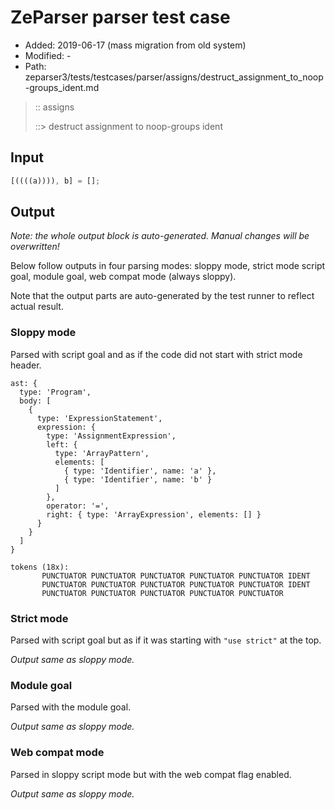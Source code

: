 # ZeParser parser test case

- Added: 2019-06-17 (mass migration from old system)
- Modified: -
- Path: zeparser3/tests/testcases/parser/assigns/destruct_assignment_to_noop-groups_ident.md

> :: assigns
>
> ::> destruct assignment to noop-groups ident

## Input

`````js
[((((a)))), b] = [];
`````

## Output

_Note: the whole output block is auto-generated. Manual changes will be overwritten!_

Below follow outputs in four parsing modes: sloppy mode, strict mode script goal, module goal, web compat mode (always sloppy).

Note that the output parts are auto-generated by the test runner to reflect actual result.

### Sloppy mode

Parsed with script goal and as if the code did not start with strict mode header.

`````
ast: {
  type: 'Program',
  body: [
    {
      type: 'ExpressionStatement',
      expression: {
        type: 'AssignmentExpression',
        left: {
          type: 'ArrayPattern',
          elements: [
            { type: 'Identifier', name: 'a' },
            { type: 'Identifier', name: 'b' }
          ]
        },
        operator: '=',
        right: { type: 'ArrayExpression', elements: [] }
      }
    }
  ]
}

tokens (18x):
       PUNCTUATOR PUNCTUATOR PUNCTUATOR PUNCTUATOR PUNCTUATOR IDENT
       PUNCTUATOR PUNCTUATOR PUNCTUATOR PUNCTUATOR PUNCTUATOR IDENT
       PUNCTUATOR PUNCTUATOR PUNCTUATOR PUNCTUATOR PUNCTUATOR
`````

### Strict mode

Parsed with script goal but as if it was starting with `"use strict"` at the top.

_Output same as sloppy mode._

### Module goal

Parsed with the module goal.

_Output same as sloppy mode._

### Web compat mode

Parsed in sloppy script mode but with the web compat flag enabled.

_Output same as sloppy mode._
